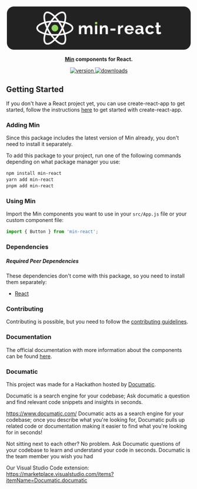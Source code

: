 <p align="center">
  <img src="./assets/banner.png" alt="min-react" width="500" />
</p>

<p align="center">
  <b><a href="http://mincss.com/">Min</a> components for React.</b>
</p>

<p align="center">
  <a href="https://www.npmjs.com/package/min-react">
    <img src="https://img.shields.io/npm/v/min-react.svg" alt="version" />
  </a>
  <a href="https://npmjs.org/package/min-react">
    <img src="https://img.shields.io/npm/dm/min-react.svg" alt="downloads" />
  </a>
</p>

## Getting Started

If you don't have a React project yet, you can use create-react-app to get started, follow the instructions [here](https://create-react-app.dev/docs/getting-started/) to get started with create-react-app.

### Adding Min

Since this package includes the latest version of Min already, you don't need to install it separately.

To add this package to your project, run one of the following commands depending on what package manager you use:

```sh
npm install min-react
yarn add min-react
pnpm add min-react
```

### Using Min

Import the Min components you want to use in your `src/App.js` file or your custom component file:

```js
import { Button } from 'min-react';
```

### Dependencies

##### Required Peer Dependencies

These dependencies don't come with this package, so you need to install them separately:

* [React](https://reactjs.org/)

### Contributing

Contributing is possible, but you need to follow the [contributing guidelines](https://github.com/Iliannnn/min-react/blob/main/CONTRIBUTING.md).

### Documentation

The official documentation with more information about the components can be found [here](https://min-react.iliannnn.xyz/).

### Documatic

This project was made for a Hackathon hosted by [Documatic](https://www.documatic.com/).

Documatic is a search engine for your codebase; Ask documatic a question and find relevant code snippets and insights in seconds.

https://www.documatic.com/
Documatic acts as a search engine for your codebase; once you describe what you're looking for, Documatic pulls up related code or documentation making it easier to find what you're looking for in seconds!

Not sitting next to each other? No problem. Ask Documatic questions of your codebase to learn and understand your code in seconds. Documatic is the team member you wish you had

Our Visual Studio Code extension: https://marketplace.visualstudio.com/items?itemName=Documatic.documatic